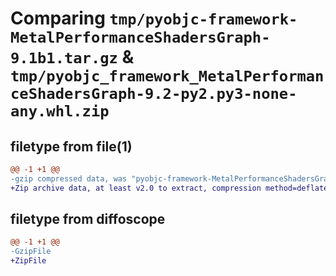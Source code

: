 # Comparing `tmp/pyobjc-framework-MetalPerformanceShadersGraph-9.1b1.tar.gz` & `tmp/pyobjc_framework_MetalPerformanceShadersGraph-9.2-py2.py3-none-any.whl.zip`

## filetype from file(1)

```diff
@@ -1 +1 @@
-gzip compressed data, was "pyobjc-framework-MetalPerformanceShadersGraph-9.1b1.tar", last modified: Sun Mar 26 11:30:25 2023, max compression
+Zip archive data, at least v2.0 to extract, compression method=deflate
```

## filetype from diffoscope

```diff
@@ -1 +1 @@
-GzipFile
+ZipFile
```

